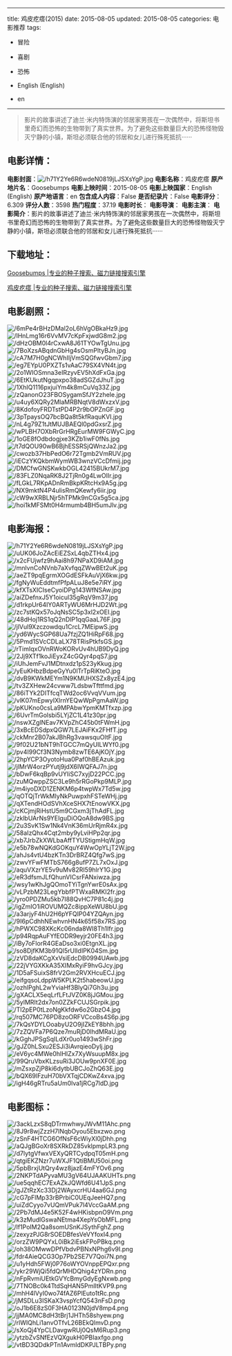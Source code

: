 
---
title: 鸡皮疙瘩(2015)
date: 2015-08-05
updated: 2015-08-05
categories: 电影推荐
tags:
- 冒险
- 喜剧
- 恐怖

- English (English)
- en
---


> 影片的故事讲述了迪兰·米内特饰演的邻居家男孩在一次偶然中，将斯坦书里奇幻而恐怖的生物带到了真实世界。为了避免这些数量巨大的恐怖怪物毁灭宁静的小镇，斯坦必须联合他的邻居和女儿进行殊死抵抗······

## **电影详情**：

**电影封面**：<img src="https://image.tmdb.org/t/p/w200/h71Y2Ye6R6wdeN0819jLJSXsYgP.jpg" alt="/h71Y2Ye6R6wdeN0819jLJSXsYgP.jpg" title="/h71Y2Ye6R6wdeN0819jLJSXsYgP.jpg">
**电影名称**：鸡皮疙瘩
**原产地片名**：Goosebumps
**电影上映时间**：2015-08-05
**电影上映国家**：English (English)
**原产地语言**：en
**包含成人内容**：False
**是否纪录片**：False
**电影评分**：6.309
**评分人数**：3598
**热门程度**：37.19
**电影时长**：
**电影导演**：
**电影主演**：
**电影简介**：影片的故事讲述了迪兰·米内特饰演的邻居家男孩在一次偶然中，将斯坦书里奇幻而恐怖的生物带到了真实世界。为了避免这些数量巨大的恐怖怪物毁灭宁静的小镇，斯坦必须联合他的邻居和女儿进行殊死抵抗······

## **下载地址**：
[Goosebumps |专业的种子搜索、磁力链接搜索引擎](https://movie.amd794.com:2083/?search=Goosebumps&ordering=&mode=match_phrase&page_size=10&page=1)

[鸡皮疙瘩 |专业的种子搜索、磁力链接搜索引擎](https://movie.amd794.com:2083/?search=%E9%B8%A1%E7%9A%AE%E7%96%99%E7%98%A9&ordering=&mode=match_phrase&page_size=10&page=1)
 

## **电影剧照**：
<img src="https://image.tmdb.org/t/p/original/6mPe4rBHzDMal2oL6hVgOBkaHz9.jpg" alt="/6mPe4rBHzDMal2oL6hVgOBkaHz9.jpg" title="/6mPe4rBHzDMal2oL6hVgOBkaHz9.jpg"><img src="https://image.tmdb.org/t/p/original/lHnLmg16r6VvMV7cKpFxjwdG8m2.jpg" alt="/lHnLmg16r6VvMV7cKpFxjwdG8m2.jpg" title="/lHnLmg16r6VvMV7cKpFxjwdG8m2.jpg"><img src="https://image.tmdb.org/t/p/original/dHzOBM0l4rCxwA8J61TYOwTgUnu.jpg" alt="/dHzOBM0l4rCxwA8J61TYOwTgUnu.jpg" title="/dHzOBM0l4rCxwA8J61TYOwTgUnu.jpg"><img src="https://image.tmdb.org/t/p/original/7BoXzsABqdnGbHg4sOsmPltyBJn.jpg" alt="/7BoXzsABqdnGbHg4sOsmPltyBJn.jpg" title="/7BoXzsABqdnGbHg4sOsmPltyBJn.jpg"><img src="https://image.tmdb.org/t/p/original/cA7M7H0gNCWhIIjVmSQGfwvGbm7.jpg" alt="/cA7M7H0gNCWhIIjVmSQGfwvGbm7.jpg" title="/cA7M7H0gNCWhIIjVmSQGfwvGbm7.jpg"><img src="https://image.tmdb.org/t/p/original/eg7EYpU0PXZTs1vAaC79SX4VN4t.jpg" alt="/eg7EYpU0PXZTs1vAaC79SX4VN4t.jpg" title="/eg7EYpU0PXZTs1vAaC79SX4VN4t.jpg"><img src="https://image.tmdb.org/t/p/original/2o1WIOSmna3eIRzyvEV5hXdFxGa.jpg" alt="/2o1WIOSmna3eIRzyvEV5hXdFxGa.jpg" title="/2o1WIOSmna3eIRzyvEV5hXdFxGa.jpg"><img src="https://image.tmdb.org/t/p/original/6EtKUkutNgqpxpo38adSGZdJhuT.jpg" alt="/6EtKUkutNgqpxpo38adSGZdJhuT.jpg" title="/6EtKUkutNgqpxpo38adSGZdJhuT.jpg"><img src="https://image.tmdb.org/t/p/original/1XhIQ1116pxjuiYm4k8mCuVq33Z.jpg" alt="/1XhIQ1116pxjuiYm4k8mCuVq33Z.jpg" title="/1XhIQ1116pxjuiYm4k8mCuVq33Z.jpg"><img src="https://image.tmdb.org/t/p/original/zQanonO23FBOSygamSfJY2zheIe.jpg" alt="/zQanonO23FBOSygamSfJY2zheIe.jpg" title="/zQanonO23FBOSygamSfJY2zheIe.jpg"><img src="https://image.tmdb.org/t/p/original/u4uy6XQRy2MlaMRBNqtV8dWxzxV.jpg" alt="/u4uy6XQRy2MlaMRBNqtV8dWxzxV.jpg" title="/u4uy6XQRy2MlaMRBNqtV8dWxzxV.jpg"><img src="https://image.tmdb.org/t/p/original/8KdofoyFRDTstPD4P2r9bOPZnGF.jpg" alt="/8KdofoyFRDTstPD4P2r9bOPZnGF.jpg" title="/8KdofoyFRDTstPD4P2r9bOPZnGF.jpg"><img src="https://image.tmdb.org/t/p/original/3pTpaysOQ7bcBQa8t5kfRaquKVI.jpg" alt="/3pTpaysOQ7bcBQa8t5kfRaquKVI.jpg" title="/3pTpaysOQ7bcBQa8t5kfRaquKVI.jpg"><img src="https://image.tmdb.org/t/p/original/nL4g79Z1tJtMUJBAEQl0pdGxsrZ.jpg" alt="/nL4g79Z1tJtMUJBAEQl0pdGxsrZ.jpg" title="/nL4g79Z1tJtMUJBAEQl0pdGxsrZ.jpg"><img src="https://image.tmdb.org/t/p/original/wPLBH7OXbRrGrHRgEurMW9FGWyC.jpg" alt="/wPLBH7OXbRrGrHRgEurMW9FGWyC.jpg" title="/wPLBH7OXbRrGrHRgEurMW9FGWyC.jpg"><img src="https://image.tmdb.org/t/p/original/1oGE8fOdbdogjxe3KZb1iwF0fNs.jpg" alt="/1oGE8fOdbdogjxe3KZb1iwF0fNs.jpg" title="/1oGE8fOdbdogjxe3KZb1iwF0fNs.jpg"><img src="https://image.tmdb.org/t/p/original/t7dQOU90wB6BjhESSRSjQWnzJa2.jpg" alt="/t7dQOU90wB6BjhESSRSjQWnzJa2.jpg" title="/t7dQOU90wB6BjhESSRSjQWnzJa2.jpg"><img src="https://image.tmdb.org/t/p/original/cwozb37HbPedO6r72Tgmb2VmRUV.jpg" alt="/cwozb37HbPedO6r72Tgmb2VmRUV.jpg" title="/cwozb37HbPedO6r72Tgmb2VmRUV.jpg"><img src="https://image.tmdb.org/t/p/original/iECzYKQkbmWymWB3wnzVCcDfmij.jpg" alt="/iECzYKQkbmWymWB3wnzVCcDfmij.jpg" title="/iECzYKQkbmWymWB3wnzVCcDfmij.jpg"><img src="https://image.tmdb.org/t/p/original/DMCfwGNSKwkbOGL42415BUkrM7.jpg" alt="/DMCfwGNSKwkbOGL42415BUkrM7.jpg" title="/DMCfwGNSKwkbOGL42415BUkrM7.jpg"><img src="https://image.tmdb.org/t/p/original/83FLZ0NqaRK8J2TjRn0g4LwOlIr.jpg" alt="/83FLZ0NqaRK8J2TjRn0g4LwOlIr.jpg" title="/83FLZ0NqaRK8J2TjRn0g4LwOlIr.jpg"><img src="https://image.tmdb.org/t/p/original/fLGkL7RKpADnRmBkpKRtcHx9A5g.jpg" alt="/fLGkL7RKpADnRmBkpKRtcHx9A5g.jpg" title="/fLGkL7RKpADnRmBkpKRtcHx9A5g.jpg"><img src="https://image.tmdb.org/t/p/original/NX9mktN4P4ulisRmQKewfy6iir.jpg" alt="/NX9mktN4P4ulisRmQKewfy6iir.jpg" title="/NX9mktN4P4ulisRmQKewfy6iir.jpg"><img src="https://image.tmdb.org/t/p/original/cW9wXRBLNjr5hTPMk9nCGx5g5ca.jpg" alt="/cW9wXRBLNjr5hTPMk9nCGx5g5ca.jpg" title="/cW9wXRBLNjr5hTPMk9nCGx5g5ca.jpg"><img src="https://image.tmdb.org/t/p/original/hoi1kMFSMt0H4rmumb4BH5umJlv.jpg" alt="/hoi1kMFSMt0H4rmumb4BH5umJlv.jpg" title="/hoi1kMFSMt0H4rmumb4BH5umJlv.jpg">

## **电影海报**：
<img src="https://image.tmdb.org/t/p/original/h71Y2Ye6R6wdeN0819jLJSXsYgP.jpg" alt="/h71Y2Ye6R6wdeN0819jLJSXsYgP.jpg" title="/h71Y2Ye6R6wdeN0819jLJSXsYgP.jpg"><img src="https://image.tmdb.org/t/p/original/uUK06JoZAcEiEZSxL4qbZTHx4.jpg" alt="/uUK06JoZAcEiEZSxL4qbZTHx4.jpg" title="/uUK06JoZAcEiEZSxL4qbZTHx4.jpg"><img src="https://image.tmdb.org/t/p/original/x2cFUjwfz9hAai8h97NPaXD9iAM.jpg" alt="/x2cFUjwfz9hAai8h97NPaXD9iAM.jpg" title="/x2cFUjwfz9hAai8h97NPaXD9iAM.jpg"><img src="https://image.tmdb.org/t/p/original/mnlvnCoNVnb7aXvfqqZWwBEt2uK.jpg" alt="/mnlvnCoNVnb7aXvfqqZWwBEt2uK.jpg" title="/mnlvnCoNVnb7aXvfqqZWwBEt2uK.jpg"><img src="https://image.tmdb.org/t/p/original/aeZT9pqEgrmXOGdESFkAuVjX6kw.jpg" alt="/aeZT9pqEgrmXOGdESFkAuVjX6kw.jpg" title="/aeZT9pqEgrmXOGdESFkAuVjX6kw.jpg"><img src="https://image.tmdb.org/t/p/original/fgNyWuEddtmfPfpALuJ8e5e7iRY.jpg" alt="/fgNyWuEddtmfPfpALuJ8e5e7iRY.jpg" title="/fgNyWuEddtmfPfpALuJ8e5e7iRY.jpg"><img src="https://image.tmdb.org/t/p/original/kfXTsXICIseCyoiDPg143WfNSAw.jpg" alt="/kfXTsXICIseCyoiDPg143WfNSAw.jpg" title="/kfXTsXICIseCyoiDPg143WfNSAw.jpg"><img src="https://image.tmdb.org/t/p/original/aiZDefnxJ5Y1oicul35gRqV9m37.jpg" alt="/aiZDefnxJ5Y1oicul35gRqV9m37.jpg" title="/aiZDefnxJ5Y1oicul35gRqV9m37.jpg"><img src="https://image.tmdb.org/t/p/original/d1rkpUr64IY0ARTyWU6MrHJD2Wt.jpg" alt="/d1rkpUr64IY0ARTyWU6MrHJD2Wt.jpg" title="/d1rkpUr64IY0ARTyWU6MrHJD2Wt.jpg"><img src="https://image.tmdb.org/t/p/original/zc7stKQx57oJqNsSC5p3xl2xOEI.jpg" alt="/zc7stKQx57oJqNsSC5p3xl2xOEI.jpg" title="/zc7stKQx57oJqNsSC5p3xl2xOEI.jpg"><img src="https://image.tmdb.org/t/p/original/48dHoj1RS1qQ2nDlP1qqGaaL76F.jpg" alt="/48dHoj1RS1qQ2nDlP1qqGaaL76F.jpg" title="/48dHoj1RS1qQ2nDlP1qqGaaL76F.jpg"><img src="https://image.tmdb.org/t/p/original/jlVul9Xzczowdqu1CrcL7MEipwS.jpg" alt="/jlVul9Xzczowdqu1CrcL7MEipwS.jpg" title="/jlVul9Xzczowdqu1CrcL7MEipwS.jpg"><img src="https://image.tmdb.org/t/p/original/yd6WycSGP68Ua7fzjZQ1HiRpF68.jpg" alt="/yd6WycSGP68Ua7fzjZQ1HiRpF68.jpg" title="/yd6WycSGP68Ua7fzjZQ1HiRpF68.jpg"><img src="https://image.tmdb.org/t/p/original/5Pmd1SVcCDLaLX78TRisPtkfsGS.jpg" alt="/5Pmd1SVcCDLaLX78TRisPtkfsGS.jpg" title="/5Pmd1SVcCDLaLX78TRisPtkfsGS.jpg"><img src="https://image.tmdb.org/t/p/original/rTimIqxOVnRWoKORvUv4hUB9DyQ.jpg" alt="/rTimIqxOVnRWoKORvUv4hUB9DyQ.jpg" title="/rTimIqxOVnRWoKORvUv4hUB9DyQ.jpg"><img src="https://image.tmdb.org/t/p/original/2Jj9XTf1koJiEyxZ4cGQyr4pqS7.jpg" alt="/2Jj9XTf1koJiEyxZ4cGQyr4pqS7.jpg" title="/2Jj9XTf1koJiEyxZ4cGQyr4pqS7.jpg"><img src="https://image.tmdb.org/t/p/original/iUhJemFvJ1MDtnxdz1pS23yKkug.jpg" alt="/iUhJemFvJ1MDtnxdz1pS23yKkug.jpg" title="/iUhJemFvJ1MDtnxdz1pS23yKkug.jpg"><img src="https://image.tmdb.org/t/p/original/yEuKHbzBdpeGyYu0lTrTpRiKteO.jpg" alt="/yEuKHbzBdpeGyYu0lTrTpRiKteO.jpg" title="/yEuKHbzBdpeGyYu0lTrTpRiKteO.jpg"><img src="https://image.tmdb.org/t/p/original/dvB9KWkMEYm1N9KMUHXSZx8yzE4.jpg" alt="/dvB9KWkMEYm1N9KMUHXSZx8yzE4.jpg" title="/dvB9KWkMEYm1N9KMUHXSZx8yzE4.jpg"><img src="https://image.tmdb.org/t/p/original/tv3ZXHew24cvww7LdsbwTfttfmd.jpg" alt="/tv3ZXHew24cvww7LdsbwTfttfmd.jpg" title="/tv3ZXHew24cvww7LdsbwTfttfmd.jpg"><img src="https://image.tmdb.org/t/p/original/86iTYk2DITfcqTWd2oc6VvqVVum.jpg" alt="/86iTYk2DITfcqTWd2oc6VvqVVum.jpg" title="/86iTYk2DITfcqTWd2oc6VvqVVum.jpg"><img src="https://image.tmdb.org/t/p/original/vlK07mEpwyIXlrnYEQwWpPgmAaW.jpg" alt="/vlK07mEpwyIXlrnYEQwWpPgmAaW.jpg" title="/vlK07mEpwyIXlrnYEQwWpPgmAaW.jpg"><img src="https://image.tmdb.org/t/p/original/pKUKno0csLa9MPAbwYpmKMTfxzp.jpg" alt="/pKUKno0csLa9MPAbwYpmKMTfxzp.jpg" title="/pKUKno0csLa9MPAbwYpmKMTfxzp.jpg"><img src="https://image.tmdb.org/t/p/original/6UvrTmGolsbi5LYjZC1L41z30pr.jpg" alt="/6UvrTmGolsbi5LYjZC1L41z30pr.jpg" title="/6UvrTmGolsbi5LYjZC1L41z30pr.jpg"><img src="https://image.tmdb.org/t/p/original/nswXZglNEav7KVpZhC45b0tFWmH.jpg" alt="/nswXZglNEav7KVpZhC45b0tFWmH.jpg" title="/nswXZglNEav7KVpZhC45b0tFWmH.jpg"><img src="https://image.tmdb.org/t/p/original/3xBcEDSdpxQGW7LEJAiFKx2FHfT.jpg" alt="/3xBcEDSdpxQGW7LEJAiFKx2FHfT.jpg" title="/3xBcEDSdpxQGW7LEJAiFKx2FHfT.jpg"><img src="https://image.tmdb.org/t/p/original/ckMnr2B07akJBhRg3vawsquOltF.jpg" alt="/ckMnr2B07akJBhRg3vawsquOltF.jpg" title="/ckMnr2B07akJBhRg3vawsquOltF.jpg"><img src="https://image.tmdb.org/t/p/original/9f02U21bNT9hTGCC7mQyUILWYf0.jpg" alt="/9f02U21bNT9hTGCC7mQyUILWYf0.jpg" title="/9f02U21bNT9hTGCC7mQyUILWYf0.jpg"><img src="https://image.tmdb.org/t/p/original/pv4I99Cf3N3Nymb8zwTE6AjKOjY.jpg" alt="/pv4I99Cf3N3Nymb8zwTE6AjKOjY.jpg" title="/pv4I99Cf3N3Nymb8zwTE6AjKOjY.jpg"><img src="https://image.tmdb.org/t/p/original/2hpYCP3OyotoHua0Paf0hBEAzuk.jpg" alt="/2hpYCP3OyotoHua0Paf0hBEAzuk.jpg" title="/2hpYCP3OyotoHua0Paf0hBEAzuk.jpg"><img src="https://image.tmdb.org/t/p/original/jlMrW4orzPYutj9jdX6IWQFAJ7n.jpg" alt="/jlMrW4orzPYutj9jdX6IWQFAJ7n.jpg" title="/jlMrW4orzPYutj9jdX6IWQFAJ7n.jpg"><img src="https://image.tmdb.org/t/p/original/bDwF6kqBp9vUYIiSC7xyjD22PCC.jpg" alt="/bDwF6kqBp9vUYIiSC7xyjD22PCC.jpg" title="/bDwF6kqBp9vUYIiSC7xyjD22PCC.jpg"><img src="https://image.tmdb.org/t/p/original/zuMQwppZSC3Le9h5rRGoPkp9MLP.jpg" alt="/zuMQwppZSC3Le9h5rRGoPkp9MLP.jpg" title="/zuMQwppZSC3Le9h5rRGoPkp9MLP.jpg"><img src="https://image.tmdb.org/t/p/original/m4iyoDXD1ZENKM6p4twpWx7Td5w.jpg" alt="/m4iyoDXD1ZENKM6p4twpWx7Td5w.jpg" title="/m4iyoDXD1ZENKM6p4twpWx7Td5w.jpg"><img src="https://image.tmdb.org/t/p/original/qOTQjTrWkMIyNkPuwpxhFSTeWHj.jpg" alt="/qOTQjTrWkMIyNkPuwpxhFSTeWHj.jpg" title="/qOTQjTrWkMIyNkPuwpxhFSTeWHj.jpg"><img src="https://image.tmdb.org/t/p/original/qXTendHOdSVhXceSHX7tEnowVKX.jpg" alt="/qXTendHOdSVhXceSHX7tEnowVKX.jpg" title="/qXTendHOdSVhXceSHX7tEnowVKX.jpg"><img src="https://image.tmdb.org/t/p/original/cKCjmjRiHstU5m9CGxm3jThAdFL.jpg" alt="/cKCjmjRiHstU5m9CGxm3jThAdFL.jpg" title="/cKCjmjRiHstU5m9CGxm3jThAdFL.jpg"><img src="https://image.tmdb.org/t/p/original/zklbUArNs9YEIguDiOQoA8dw9BS.jpg" alt="/zklbUArNs9YEIguDiOQoA8dw9BS.jpg" title="/zklbUArNs9YEIguDiOQoA8dw9BS.jpg"><img src="https://image.tmdb.org/t/p/original/2u3SvK1Sw1Nk4VnK36mUrRjmR4x.jpg" alt="/2u3SvK1Sw1Nk4VnK36mUrRjmR4x.jpg" title="/2u3SvK1Sw1Nk4VnK36mUrRjmR4x.jpg"><img src="https://image.tmdb.org/t/p/original/58aIzQhx4Cqt2mby9yLviHPp2qr.jpg" alt="/58aIzQhx4Cqt2mby9yLviHPp2qr.jpg" title="/58aIzQhx4Cqt2mby9yLviHPp2qr.jpg"><img src="https://image.tmdb.org/t/p/original/xb7JrbZkXWLbaAffTYUStigmHqW.jpg" alt="/xb7JrbZkXWLbaAffTYUStigmHqW.jpg" title="/xb7JrbZkXWLbaAffTYUStigmHqW.jpg"><img src="https://image.tmdb.org/t/p/original/e5b78wNQKdGOKquY4WwOpYLjT2W.jpg" alt="/e5b78wNQKdGOKquY4WwOpYLjT2W.jpg" title="/e5b78wNQKdGOKquY4WwOpYLjT2W.jpg"><img src="https://image.tmdb.org/t/p/original/ahJs4vtU4bzKTn3DrBRZ4Qfg7wS.jpg" alt="/ahJs4vtU4bzKTn3DrBRZ4Qfg7wS.jpg" title="/ahJs4vtU4bzKTn3DrBRZ4Qfg7wS.jpg"><img src="https://image.tmdb.org/t/p/original/zwvYFwFMTbS766g8ufP7ZL7xOxJ.jpg" alt="/zwvYFwFMTbS766g8ufP7ZL7xOxJ.jpg" title="/zwvYFwFMTbS766g8ufP7ZL7xOxJ.jpg"><img src="https://image.tmdb.org/t/p/original/aquVXzrYE5v9uMv82RI59hlrY1G.jpg" alt="/aquVXzrYE5v9uMv82RI59hlrY1G.jpg" title="/aquVXzrYE5v9uMv82RI59hlrY1G.jpg"><img src="https://image.tmdb.org/t/p/original/eR3dfsmJLfQhunVICsrFANxiwza.jpg" alt="/eR3dfsmJLfQhunVICsrFANxiwza.jpg" title="/eR3dfsmJLfQhunVICsrFANxiwza.jpg"><img src="https://image.tmdb.org/t/p/original/wsy1wKhJgQOmoTYiTgnYwrE0sAx.jpg" alt="/wsy1wKhJgQOmoTYiTgnYwrE0sAx.jpg" title="/wsy1wKhJgQOmoTYiTgnYwrE0sAx.jpg"><img src="https://image.tmdb.org/t/p/original/vLPzbM23LegYbbfPTWxaRMKI2fr.jpg" alt="/vLPzbM23LegYbbfPTWxaRMKI2fr.jpg" title="/vLPzbM23LegYbbfPTWxaRMKI2fr.jpg"><img src="https://image.tmdb.org/t/p/original/yro0PDZMu5kb7I88QvHC7P81c4j.jpg" alt="/yro0PDZMu5kb7I88QvHC7P81c4j.jpg" title="/yro0PDZMu5kb7I88QvHC7P81c4j.jpg"><img src="https://image.tmdb.org/t/p/original/igZmIO1iROVUMQZc8ippXeWU8bU.jpg" alt="/igZmIO1iROVUMQZc8ippXeWU8bU.jpg" title="/igZmIO1iROVUMQZc8ippXeWU8bU.jpg"><img src="https://image.tmdb.org/t/p/original/a3arjyF4hU2H6pYFQIP04YZQAyn.jpg" alt="/a3arjyF4hU2H6pYFQIP04YZQAyn.jpg" title="/a3arjyF4hU2H6pYFQIP04YZQAyn.jpg"><img src="https://image.tmdb.org/t/p/original/9I6pCdhhNEwhvnHN4k65f58x7RS.jpg" alt="/9I6pCdhhNEwhvnHN4k65f58x7RS.jpg" title="/9I6pCdhhNEwhvnHN4k65f58x7RS.jpg"><img src="https://image.tmdb.org/t/p/original/hPWXC98XKcKc06nda8WI8Th1Ifr.jpg" alt="/hPWXC98XKcKc06nda8WI8Th1Ifr.jpg" title="/hPWXC98XKcKc06nda8WI8Th1Ifr.jpg"><img src="https://image.tmdb.org/t/p/original/p94RqpAuFYfEODR9eyjr20FE4h3.jpg" alt="/p94RqpAuFYfEODR9eyjr20FE4h3.jpg" title="/p94RqpAuFYfEODR9eyjr20FE4h3.jpg"><img src="https://image.tmdb.org/t/p/original/iBy7oFlorR4GEaDso3xi0EtgnXL.jpg" alt="/iBy7oFlorR4GEaDso3xi0EtgnXL.jpg" title="/iBy7oFlorR4GEaDso3xi0EtgnXL.jpg"><img src="https://image.tmdb.org/t/p/original/so8DjfKM3b91Ql5rUlIdIPK04Sm.jpg" alt="/so8DjfKM3b91Ql5rUlIdIPK04Sm.jpg" title="/so8DjfKM3b91Ql5rUlIdIPK04Sm.jpg"><img src="https://image.tmdb.org/t/p/original/zVD8daKCgXxVsiEdcDB0994UAwb.jpg" alt="/zVD8daKCgXxVsiEdcDB0994UAwb.jpg" title="/zVD8daKCgXxVsiEdcDB0994UAwb.jpg"><img src="https://image.tmdb.org/t/p/original/22jVYGXKkA35XIMxRyiF9hvGJcy.jpg" alt="/22jVYGXKkA35XIMxRyiF9hvGJcy.jpg" title="/22jVYGXKkA35XIMxRyiF9hvGJcy.jpg"><img src="https://image.tmdb.org/t/p/original/1D5aFSuixS8frV2Gm2RVXHcuECJ.jpg" alt="/1D5aFSuixS8frV2Gm2RVXHcuECJ.jpg" title="/1D5aFSuixS8frV2Gm2RVXHcuECJ.jpg"><img src="https://image.tmdb.org/t/p/original/eifgqsoLdppW5KPLK2t5habeowU.jpg" alt="/eifgqsoLdppW5KPLK2t5habeowU.jpg" title="/eifgqsoLdppW5KPLK2t5habeowU.jpg"><img src="https://image.tmdb.org/t/p/original/ozhlPghL2wYviaHf3BlyQi7Gh3u.jpg" alt="/ozhlPghL2wYviaHf3BlyQi7Gh3u.jpg" title="/ozhlPghL2wYviaHf3BlyQi7Gh3u.jpg"><img src="https://image.tmdb.org/t/p/original/gXACLX5eqLrfLFtJVZ0K8jJGMou.jpg" alt="/gXACLX5eqLrfLFtJVZ0K8jJGMou.jpg" title="/gXACLX5eqLrfLFtJVZ0K8jJGMou.jpg"><img src="https://image.tmdb.org/t/p/original/5ylMRIt2dx7on0ZZkFCUJSGrpik.jpg" alt="/5ylMRIt2dx7on0ZZkFCUJSGrpik.jpg" title="/5ylMRIt2dx7on0ZZkFCUJSGrpik.jpg"><img src="https://image.tmdb.org/t/p/original/Tl2pEP0tLzoNgKkfdw6o2GbzO4.jpg" alt="/Tl2pEP0tLzoNgKkfdw6o2GbzO4.jpg" title="/Tl2pEP0tLzoNgKkfdw6o2GbzO4.jpg"><img src="https://image.tmdb.org/t/p/original/rq507MC76PD8zoORFVCcoBs4S6p.jpg" alt="/rq507MC76PD8zoORFVCcoBs4S6p.jpg" title="/rq507MC76PD8zoORFVCcoBs4S6p.jpg"><img src="https://image.tmdb.org/t/p/original/7kQsYDYLOoabyU2O9jIZkEY8bhh.jpg" alt="/7kQsYDYLOoabyU2O9jIZkEY8bhh.jpg" title="/7kQsYDYLOoabyU2O9jIZkEY8bhh.jpg"><img src="https://image.tmdb.org/t/p/original/7zZQVFa7P6Qze7muRjD0lhdMRaU.jpg" alt="/7zZQVFa7P6Qze7muRjD0lhdMRaU.jpg" title="/7zZQVFa7P6Qze7muRjD0lhdMRaU.jpg"><img src="https://image.tmdb.org/t/p/original/kGghJPSgSqILdXr0uo1493wShFr.jpg" alt="/kGghJPSgSqILdXr0uo1493wShFr.jpg" title="/kGghJPSgSqILdXr0uo1493wShFr.jpg"><img src="https://image.tmdb.org/t/p/original/gJZ0hLSxu2ESJi3iAvrqieoDylj.jpg" alt="/gJZ0hLSxu2ESJi3iAvrqieoDylj.jpg" title="/gJZ0hLSxu2ESJi3iAvrqieoDylj.jpg"><img src="https://image.tmdb.org/t/p/original/eV6yc4MWe0hIHIZx7XyWsuupM8x.jpg" alt="/eV6yc4MWe0hIHIZx7XyWsuupM8x.jpg" title="/eV6yc4MWe0hIHIZx7XyWsuupM8x.jpg"><img src="https://image.tmdb.org/t/p/original/99QruVbxKLzsuRi3JOUw9pnXF0E.jpg" alt="/99QruVbxKLzsuRi3JOUw9pnXF0E.jpg" title="/99QruVbxKLzsuRi3JOUw9pnXF0E.jpg"><img src="https://image.tmdb.org/t/p/original/mZsxpZjP8ki6dytbUBCJoZhQ63E.jpg" alt="/mZsxpZjP8ki6dytbUBCJoZhQ63E.jpg" title="/mZsxpZjP8ki6dytbUBCJoZhQ63E.jpg"><img src="https://image.tmdb.org/t/p/original/bQX69lFzuH70bVXTqjCDKwZ4xva.jpg" alt="/bQX69lFzuH70bVXTqjCDKwZ4xva.jpg" title="/bQX69lFzuH70bVXTqjCDKwZ4xva.jpg"><img src="https://image.tmdb.org/t/p/original/igH46gRTru5aUm0lva1jRCg7ldD.jpg" alt="/igH46gRTru5aUm0lva1jRCg7ldD.jpg" title="/igH46gRTru5aUm0lva1jRCg7ldD.jpg">

## **电影图标**：
<img src="https://image.tmdb.org/t/p/original/3ackLzxS8qDTrmwhwyJWvM11Ahc.png" alt="/3ackLzxS8qDTrmwhwyJWvM11Ahc.png" title="/3ackLzxS8qDTrmwhwyJWvM11Ahc.png"><img src="https://image.tmdb.org/t/p/original/8J9r8wjZzzH7lNqbOyou5Ebxzwo.png" alt="/8J9r8wjZzzH7lNqbOyou5Ebxzwo.png" title="/8J9r8wjZzzH7lNqbOyou5Ebxzwo.png"><img src="https://image.tmdb.org/t/p/original/zSnF4HTCG6OfNsF6cWiyXl0jDhh.png" alt="/zSnF4HTCG6OfNsF6cWiyXl0jDhh.png" title="/zSnF4HTCG6OfNsF6cWiyXl0jDhh.png"><img src="https://image.tmdb.org/t/p/original/aQJgBGoXr8SXRkDZ85vklpmpLR3.png" alt="/aQJgBGoXr8SXRkDZ85vklpmpLR3.png" title="/aQJgBGoXr8SXRkDZ85vklpmpLR3.png"><img src="https://image.tmdb.org/t/p/original/d7lytgVfwxVEXyQRTCydpqT05mH.png" alt="/d7lytgVfwxVEXyQRTCydpqT05mH.png" title="/d7lytgVfwxVEXyQRTCydpqT05mH.png"><img src="https://image.tmdb.org/t/p/original/qtgiEKZNzr7uWXJF1QtiBMU50oi.png" alt="/qtgiEKZNzr7uWXJF1QtiBMU50oi.png" title="/qtgiEKZNzr7uWXJF1QtiBMU50oi.png"><img src="https://image.tmdb.org/t/p/original/5pbBrxjUtQry4wz8jazE4mFYOv6.png" alt="/5pbBrxjUtQry4wz8jazE4mFYOv6.png" title="/5pbBrxjUtQry4wz8jazE4mFYOv6.png"><img src="https://image.tmdb.org/t/p/original/2NKPTdAPyvaMU3gV64UJAAKUHTs.png" alt="/2NKPTdAPyvaMU3gV64UJAAKUHTs.png" title="/2NKPTdAPyvaMU3gV64UJAAKUHTs.png"><img src="https://image.tmdb.org/t/p/original/ue5qqhEC7ExAZkJQWfd6U41JpS.png" alt="/ue5qqhEC7ExAZkJQWfd6U41JpS.png" title="/ue5qqhEC7ExAZkJQWfd6U41JpS.png"><img src="https://image.tmdb.org/t/p/original/gJZtRzXc33Dj2WAyxcrHU4aa6GJ.png" alt="/gJZtRzXc33Dj2WAyxcrHU4aa6GJ.png" title="/gJZtRzXc33Dj2WAyxcrHU4aa6GJ.png"><img src="https://image.tmdb.org/t/p/original/cG7pFlMp33rBPrbiC0UEqJeeHQ7.png" alt="/cG7pFlMp33rBPrbiC0UEqJeeHQ7.png" title="/cG7pFlMp33rBPrbiC0UEqJeeHQ7.png"><img src="https://image.tmdb.org/t/p/original/uiZdCyyo7vUQmVPuk7l4VccGaAM.png" alt="/uiZdCyyo7vUQmVPuk7l4VccGaAM.png" title="/uiZdCyyo7vUQmVPuk7l4VccGaAM.png"><img src="https://image.tmdb.org/t/p/original/2Pb7dMJ4e5K52F4wHKisbpnO9Vm.png" alt="/2Pb7dMJ4e5K52F4wHKisbpnO9Vm.png" title="/2Pb7dMJ4e5K52F4wHKisbpnO9Vm.png"><img src="https://image.tmdb.org/t/p/original/k3zMudlGswaNEtma4XepYsObMFL.png" alt="/k3zMudlGswaNEtma4XepYsObMFL.png" title="/k3zMudlGswaNEtma4XepYsObMFL.png"><img src="https://image.tmdb.org/t/p/original/lf1PoIM2Qa8somUSnKJSythFghZ.png" alt="/lf1PoIM2Qa8somUSnKJSythFghZ.png" title="/lf1PoIM2Qa8somUSnKJSythFghZ.png"><img src="https://image.tmdb.org/t/p/original/zexyzPJG8rSOEDBfesVeVYfoxI4.png" alt="/zexyzPJG8rSOEDBfesVeVYfoxI4.png" title="/zexyzPJG8rSOEDBfesVeVYfoxI4.png"><img src="https://image.tmdb.org/t/p/original/orzZW9PQYxL0iBk2iEskFPoPBkq.png" alt="/orzZW9PQYxL0iBk2iEskFPoPBkq.png" title="/orzZW9PQYxL0iBk2iEskFPoPBkq.png"><img src="https://image.tmdb.org/t/p/original/oh38OMwwDPfVbdvPBNxNPhg6v9I.png" alt="/oh38OMwwDPfVbdvPBNxNPhg6v9I.png" title="/oh38OMwwDPfVbdvPBNxNPhg6v9I.png"><img src="https://image.tmdb.org/t/p/original/fdr4AieQCG3Op7Pb2SE7V7Qoi7N.png" alt="/fdr4AieQCG3Op7Pb2SE7V7Qoi7N.png" title="/fdr4AieQCG3Op7Pb2SE7V7Qoi7N.png"><img src="https://image.tmdb.org/t/p/original/u1yHdh5FWj0P76oWYOVnppEPQxr.png" alt="/u1yHdh5FWj0P76oWYOVnppEPQxr.png" title="/u1yHdh5FWj0P76oWYOVnppEPQxr.png"><img src="https://image.tmdb.org/t/p/original/ykr29WjQi5fdQrMHDQhig4zYDRn.png" alt="/ykr29WjQi5fdQrMHDQhig4zYDRn.png" title="/ykr29WjQi5fdQrMHDQhig4zYDRn.png"><img src="https://image.tmdb.org/t/p/original/nFpRvmiUEtkGVYcBmyGdyEgNxwb.png" alt="/nFpRvmiUEtkGVYcBmyGdyEgNxwb.png" title="/nFpRvmiUEtkGVYcBmyGdyEgNxwb.png"><img src="https://image.tmdb.org/t/p/original/7TNOBc0k4TtdSqHAN5PmlltKVP9.png" alt="/7TNOBc0k4TtdSqHAN5PmlltKVP9.png" title="/7TNOBc0k4TtdSqHAN5PmlltKVP9.png"><img src="https://image.tmdb.org/t/p/original/mhH4lVyI0wo74fAZ6PlEuto1tRc.png" alt="/mhH4lVyI0wo74fAZ6PlEuto1tRc.png" title="/mhH4lVyI0wo74fAZ6PlEuto1tRc.png"><img src="https://image.tmdb.org/t/p/original/jMSDLu3ISKaX3vspYcfQ543nFsD.png" alt="/jMSDLu3ISKaX3vspYcfQ543nFsD.png" title="/jMSDLu3ISKaX3vspYcfQ543nFsD.png"><img src="https://image.tmdb.org/t/p/original/oJ1b6E8zS0F3HA0123N0jdV8mp4.png" alt="/oJ1b6E8zS0F3HA0123N0jdV8mp4.png" title="/oJ1b6E8zS0F3HA0123N0jdV8mp4.png"><img src="https://image.tmdb.org/t/p/original/jjMA0MC8dH3tBrj1JHTh58shyew.png" alt="/jjMA0MC8dH3tBrj1JHTh58shyew.png" title="/jjMA0MC8dH3tBrj1JHTh58shyew.png"><img src="https://image.tmdb.org/t/p/original/rlWIQhLi1anvOTfvL26BEkQlmvD.png" alt="/rlWIQhLi1anvOTfvL26BEkQlmvD.png" title="/rlWIQhLi1anvOTfvL26BEkQlmvD.png"><img src="https://image.tmdb.org/t/p/original/sXoQj4YpCLDavgwRUj0QsM6Rup3.png" alt="/sXoQj4YpCLDavgwRUj0QsM6Rup3.png" title="/sXoQj4YpCLDavgwRUj0QsM6Rup3.png"><img src="https://image.tmdb.org/t/p/original/ytzbZvSNfEzVQXgukH0PBIaxfgo.png" alt="/ytzbZvSNfEzVQXgukH0PBIaxfgo.png" title="/ytzbZvSNfEzVQXgukH0PBIaxfgo.png"><img src="https://image.tmdb.org/t/p/original/vtBD3QDdkPTn1AvmldDKPJLTBPy.png" alt="/vtBD3QDdkPTn1AvmldDKPJLTBPy.png" title="/vtBD3QDdkPTn1AvmldDKPJLTBPy.png">
